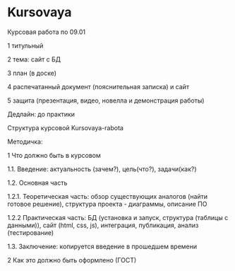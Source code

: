 # Kursovaya

Курсовая работа по 09.01

1 титульный

2 тема: сайт с БД

3 план (в доске)

4 распечатанный документ (пояснительная записка) и сайт

5 защита (презентация, видео, новелла и демонстрация работы)

Дедлайн: до практики

Структура курсовой Kursovaya-rabota

Методичка:

1 Что должно быть в курсовом

1.1. Введение: актуальность (зачем?), цель(что?), задачи(как?)

1.2. Основная часть

1.2.1. Теоретическая часть: обзор существующих аналогов (найти готовое решение), структура проекта - диаграммы, описание ПО

1.2.2 Практическая часть: БД (установка и запуск, структура (таблицы с данными)), сайт (html, css, js), интеграция, публикация, анализ (тестирование)

1.3. Заключение: копируется введение в прошедшем времени

2 Как это должно быть оформлено (ГОСТ)
